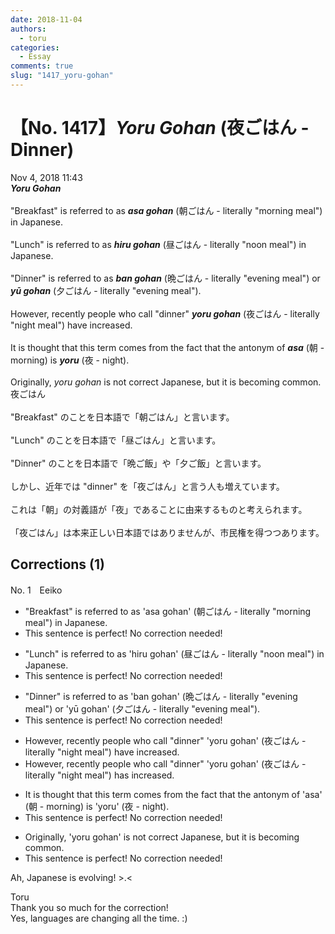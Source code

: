 ```yaml
---
date: 2018-11-04
authors:
  - toru
categories:
  - Essay
comments: true
slug: "1417_yoru-gohan"
---
```


# 【No. 1417】<strong><em>Yoru Gohan</em></strong> (夜ごはん - Dinner)
<div class="date">Nov 4, 2018 11:43</div>
<div id="post"><div id="body_show_ori">
<strong><em>Yoru Gohan</em></strong><br/><br/>"Breakfast" is referred to as <strong><em>asa gohan</em></strong> (朝ごはん - literally "morning meal") in Japanese.<br/><br/>"Lunch" is referred to as <strong><em>hiru gohan</em></strong> (昼ごはん - literally "noon meal") in Japanese.<br/><br/>"Dinner" is referred to as <strong><em>ban gohan</em></strong> (晩ごはん - literally "evening meal") or <strong><em>yū gohan</em></strong> (夕ごはん - literally "evening meal").<br/><br/>However, recently people who call "dinner" <strong><em>yoru gohan</em></strong> (夜ごはん - literally "night meal") have increased.<br/><br/>It is thought that this term comes from the fact that the antonym of <strong><em>asa</em></strong> (朝 - morning) is <strong><em>yoru</em></strong> (夜 - night).<br/><br/>Originally, <em>yoru gohan</em> is not correct Japanese, but it is becoming common.
</div></div>

<!-- more -->

<div id="post_ja"><div id="body_show_mo">
夜ごはん<br/><br/>"Breakfast" のことを日本語で「朝ごはん」と言います。<br/><br/>"Lunch" のことを日本語で「昼ごはん」と言います。<br/><br/>"Dinner" のことを日本語で「晩ご飯」や「夕ご飯」と言います。<br/><br/>しかし、近年では "dinner" を「夜ごはん」と言う人も増えています。<br/><br/>これは「朝」の対義語が「夜」であることに由来するものと考えられます。<br/><br/>「夜ごはん」は本来正しい日本語ではありませんが、市民権を得つつあります。
</div></div>

## Corrections (1)
<div id="block"><div class="first_name"> No. 1　<span class="just_name">Eeiko</span></div><div id="block2">
<ul class="correction_field">
<li class="incorrect">"Breakfast" is referred to as 'asa gohan' (朝ごはん - literally "morning meal") in Japanese.</li>
<li class="corrected perfect">This sentence is perfect! No correction needed!</li>
</ul>
<ul class="correction_field">
<li class="incorrect">"Lunch" is referred to as 'hiru gohan' (昼ごはん - literally "noon meal") in Japanese.</li>
<li class="corrected perfect">This sentence is perfect! No correction needed!</li>
</ul>
<ul class="correction_field">
<li class="incorrect">"Dinner" is referred to as 'ban gohan' (晩ごはん - literally "evening meal") or 'yū gohan' (夕ごはん - literally "evening meal").</li>
<li class="corrected perfect">This sentence is perfect! No correction needed!</li>
</ul>
<ul class="correction_field">
<li class="incorrect">However, recently people who call "dinner" 'yoru gohan' (夜ごはん - literally "night meal") have increased.</li>
<li class="corrected correct">
However, recently people who call "dinner" 'yoru gohan' (夜ごはん - literally "night meal") has increased.
</li>
</ul>
<ul class="correction_field">
<li class="incorrect">It is thought that this term comes from the fact that the antonym of 'asa' (朝 - morning) is 'yoru' (夜 - night).</li>
<li class="corrected perfect">This sentence is perfect! No correction needed!</li>
</ul>
<ul class="correction_field">
<li class="incorrect">Originally, 'yoru gohan' is not correct Japanese, but it is becoming common.</li>
<li class="corrected perfect">This sentence is perfect! No correction needed!</li>
</ul>
<p class="comment_small">
 Ah, Japanese is evolving! &gt;.&lt;
</p>

</div><div class="name"><span class="just_name">Toru</span><br>
Thank you so much for the correction!<br/>Yes, languages are changing all the time. :)
</div>
</div>
